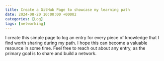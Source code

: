 ```yaml
---
title: Create a GitHub Page to showcase my learning path
date: 2024-08-20 10:00:00 +00002
categories: [Log]
tags: [networking]
---
```


I create this simple page to log an entry for every piece of knowledge that I find worth sharing during my path. I hope this can become a valuable resource in some time. Feel free to reach out about any entry, as the primary goal is to share and build a network.
